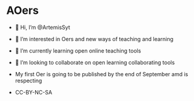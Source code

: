 # AOers
- 👋 Hi, I’m @ArtemisSyt
- 👀 I’m interested in Oers and new ways of teaching and learning
- 🌱 I’m currently learning open online teaching tools
- 💞️ I’m looking to collaborate on open learning collaborating tools
  

-  My first Oer is going to be published by the end of September amd is respecting
-  CC-BY-NC-SA
